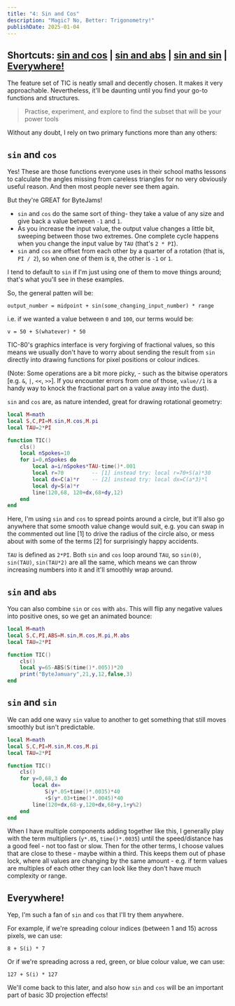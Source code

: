 ```yaml
---
title: "4: Sin and Cos"
description: "Magic? No, Better: Trigonometry!"
publishDate: 2025-01-04
---
```

Shortcuts:
[sin and cos](#sin-and-cos)
| [sin and abs](#sin-and-abs)
| [sin and sin](#sin-and-sin)
| [Everywhere!](#everywhere)
---

The feature set of TIC is neatly small and decently chosen. It makes it very approachable. Nevertheless, it'll be daunting until you find your go-to functions and structures.

> Practise, experiment, and explore to find the subset that will be your power tools

Without any doubt, I rely on two primary functions more than any others:

## `sin` and `cos`

Yes! These are those functions everyone uses in their school maths lessons to calculate the angles missing from careless triangles for no very obviously useful reason. And then most people never see them again.

But they're GREAT for ByteJams!

- `sin` and `cos` do the same sort of thing- they take a value of any size and give back a value between `-1` and `1`.
- As you increase the input value, the output value changes a little bit, sweeping between those two extremes. One complete cycle happens when you change the input value by `TAU` (that's `2 * PI`).
- `sin` and `cos` are offset from each other by a quarter of a rotation (that is, `PI / 2`), so when one of them is `0`, the other is `-1` or `1`.

I tend to default to `sin` if I'm just using one of them to move things around; that's what you'll see in these examples.

So, the general patten will be:

`output_number = midpoint + sin(some_changing_input_number) * range`

i.e. if we wanted a value between `0` and `100`, our terms would be:  

`v = 50 + S(whatever) * 50`

TIC-80's graphics interface is very forgiving of fractional values, so this means we usually don't have to worry about sending the result from `sin` directly into drawing functions for pixel positions or colour indices.

(Note: Some operations are a bit more picky, - such as the bitwise operators [e.g. `&`, `|`, `<<`, `>>`]. If you encounter errors from one of those, `value//1` is a handy way to knock the fractional part on a value away into the dust).

`sin` and `cos` are, as nature intended, great for drawing rotational geometry:

```lua
local M=math
local S,C,PI=M.sin,M.cos,M.pi
local TAU=2*PI

function TIC()
	cls()
	local nSpokes=10
	for i=0,nSpokes do
		local a=i/nSpokes*TAU-time()*.001
		local r=70         -- [1] instead try: local r=70+S(a)*30
		local dx=C(a)*r    -- [2] instead try: local dx=C(a*3)*l
		local dy=S(a)*r
		line(120,68, 120+dx,68+dy,12)
	end
end
```
Here, I'm using `sin` and `cos` to spread points around a circle, but it'll also go anywhere that some smooth value change would suit, e.g. you can swap in the commented out line [1] to drive the radius of the circle also, or mess about with some of the terms [2] for surprisingly happy accidents.

`TAU` is defined as `2*PI`. Both `sin` and `cos` loop around `TAU`, so `sin(0)`, `sin(TAU)`, `sin(TAU*2)` are all the same, which means we can throw increasing numbers into it and it'll smoothly wrap around.

## `sin` and `abs`

You can also combine `sin` or `cos` with `abs`. This will flip any negative values into positive ones, so we get an animated bounce:

```lua
local M=math
local S,C,PI,ABS=M.sin,M.cos,M.pi,M.abs
local TAU=2*PI

function TIC()
	cls()
	local y=65-ABS(S(time()*.005))*20
	print("ByteJamuary",21,y,12,false,3)
end
```

## `sin` and `sin`

We can add one wavy `sin` value to another to get something that still moves smoothly but isn't predictable.

```lua
local M=math
local S,C,PI=M.sin,M.cos,M.pi
local TAU=2*PI

function TIC()
    cls()
    for y=0,68,3 do
        local dx=
            S(y*.05+time()*.0035)*40
            +S(y*.03+time()*.0045)*40
        line(120+dx,68-y,120+dx,68+y,1+y%2)
    end
end
```
When I have multiple components adding together like this, I generally play with the term multipliers (`y*.05`, `time()*.0035`) until the speed/distance has a good feel - not too fast or slow. Then for the other terms, I choose values that are close to these - maybe within a third. This keeps them out of phase lock, where all values are changing by the same amount - e.g. if term values are multiples of each other they can look like they don't have much complexity or range.

## Everywhere!

Yep, I'm such a fan of `sin` and `cos` that I'll try them anywhere.

For example, if we're spreading colour indices (between 1 and 15) across pixels, we can use:

`8 + S(i) * 7`

Or if we're spreading across a red, green, or blue colour value, we can use:

`127 + S(i) * 127`

We'll come back to this later, and also how `sin` and `cos` will be an important part of basic 3D projection effects!